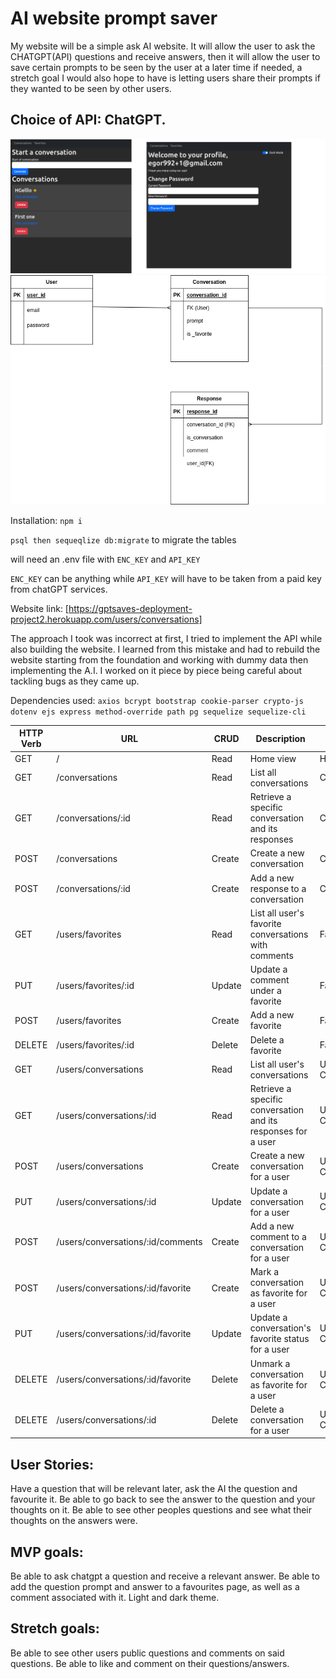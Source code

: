# AI website prompt saver

My website will be a simple ask AI website. It will allow the user to ask the CHATGPT(API) questions and receive answers, then it will allow the user to save certain prompts to be seen by the user at a later time if needed, a stretch goal I would also hope to have is letting users share their prompts if they wanted to be seen by other users.

## Choice of API: ChatGPT.

![alt text](./project2.png)
![alt text](./project2-wireframe.png)

Installation: `npm i`
  
`psql then sequeqlize db:migrate` to migrate the tables
  
will need an .env file with `ENC_KEY` and `API_KEY`

`ENC_KEY` can be anything while `API_KEY` will have to be taken from a paid key from chatGPT services.

Website link: [https://gptsaves-deployment-project2.herokuapp.com/users/conversations]

The approach I took was incorrect at first, I tried to implement the API while also building the website. I learned from this mistake and had to rebuild the website starting from the foundation and working with dummy data then implementing the A.I. I worked on it piece by piece being careful about tackling bugs as they came up. 

Dependencies used: `
axios
bcrypt
bootstrap
cookie-parser
crypto-js
dotenv
ejs
express
method-override
path
pg
sequelize
sequelize-cli
`




| HTTP Verb | URL                              | CRUD   | Description                                                      | View               |
| --------- | -------------------------------- | ------ | ---------------------------------------------------------------- | ------------------ |
| GET       | /                                | Read   | Home view                                                        | Home               |
| GET       | /conversations                   | Read   | List all conversations                                           | Conversations      |
| GET       | /conversations/:id               | Read   | Retrieve a specific conversation and its responses               | Conversation       |
| POST      | /conversations                   | Create | Create a new conversation                                        | Conversations      |
| POST      | /conversations/:id               | Create | Add a new response to a conversation                             | Conversation       |
| GET       | /users/favorites                 | Read   | List all user's favorite conversations with comments              | Favorites          |
| PUT       | /users/favorites/:id             | Update | Update a comment under a favorite                                 | Favorites          |
| POST      | /users/favorites                 | Create | Add a new favorite                                               | Favorites          |
| DELETE    | /users/favorites/:id             | Delete | Delete a favorite                                                | Favorites          |
| GET       | /users/conversations             | Read   | List all user's conversations                                     | User Conversations |
| GET       | /users/conversations/:id         | Read   | Retrieve a specific conversation and its responses for a user     | User Conversation  |
| POST      | /users/conversations             | Create | Create a new conversation for a user                              | User Conversations |
| PUT       | /users/conversations/:id         | Update | Update a conversation for a user                                  | User Conversation  |
| POST      | /users/conversations/:id/comments| Create | Add a new comment to a conversation for a user                    | User Conversation  |
| POST      | /users/conversations/:id/favorite| Create | Mark a conversation as favorite for a user                        | User Conversation  |
| PUT       | /users/conversations/:id/favorite| Update | Update a conversation's favorite status for a user                | User Conversation  |
| DELETE    | /users/conversations/:id/favorite| Delete | Unmark a conversation as favorite for a user                      | User Conversation  |
| DELETE    | /users/conversations/:id         | Delete | Delete a conversation for a user                                  | User Conversations |








## User Stories:
Have a question that will be relevant later, ask the AI the question and favourite it.
Be able to go back to see the answer to the question and your thoughts on it.
Be able to see other peoples questions and see what their thoughts on the answers were.

## MVP goals:
Be able to ask chatgpt a question and receive a relevant answer.
Be able to add the question prompt and answer to a favourites page, as well as a comment associated with it.
Light and dark theme.

## Stretch goals:
Be able to see other users public questions and comments on said questions.
Be able to like and comment on their questions/answers.







